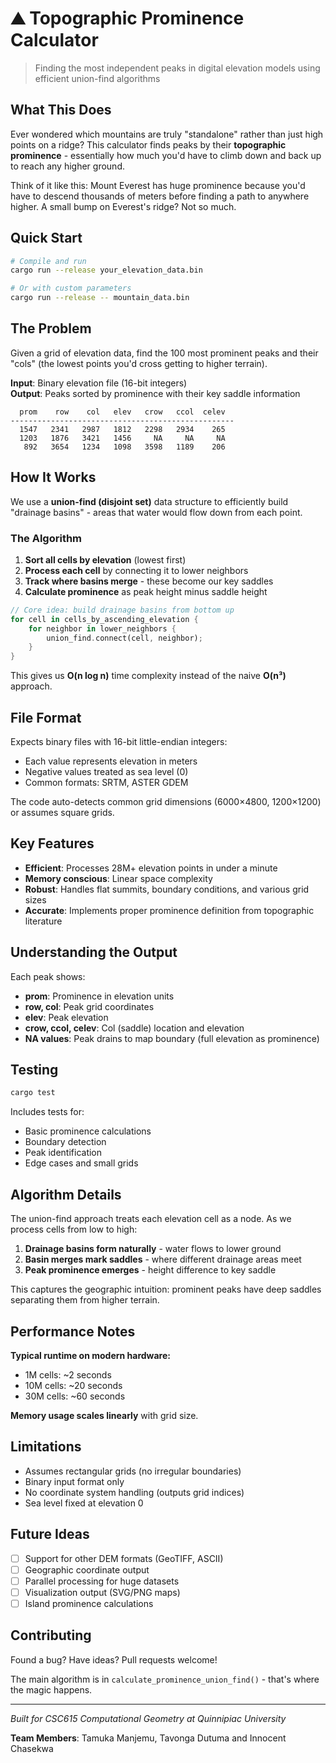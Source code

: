 # ⛰️ Topographic Prominence Calculator

> Finding the most independent peaks in digital elevation models using efficient union-find algorithms

## What This Does

Ever wondered which mountains are truly "standalone" rather than just high points on a ridge? This calculator finds peaks by their **topographic prominence** - essentially how much you'd have to climb down and back up to reach any higher ground.

Think of it like this: Mount Everest has huge prominence because you'd have to descend thousands of meters before finding a path to anywhere higher. A small bump on Everest's ridge? Not so much.

## Quick Start

```bash
# Compile and run
cargo run --release your_elevation_data.bin

# Or with custom parameters
cargo run --release -- mountain_data.bin
```

## The Problem

Given a grid of elevation data, find the 100 most prominent peaks and their "cols" (the lowest points you'd cross getting to higher terrain).

**Input**: Binary elevation file (16-bit integers)  
**Output**: Peaks sorted by prominence with their key saddle information

```
  prom    row    col   elev   crow   ccol  celev
--------------------------------------------------
  1547   2341   2987   1812   2298   2934    265
  1203   1876   3421   1456     NA     NA     NA
   892   3654   1234   1098   3598   1189    206
```

## How It Works

We use a **union-find (disjoint set)** data structure to efficiently build "drainage basins" - areas that water would flow down from each point.

### The Algorithm

1. **Sort all cells by elevation** (lowest first)
2. **Process each cell** by connecting it to lower neighbors
3. **Track where basins merge** - these become our key saddles
4. **Calculate prominence** as peak height minus saddle height

```rust
// Core idea: build drainage basins from bottom up
for cell in cells_by_ascending_elevation {
    for neighbor in lower_neighbors {
        union_find.connect(cell, neighbor);
    }
}
```

This gives us **O(n log n)** time complexity instead of the naive **O(n³)** approach.

## File Format

Expects binary files with 16-bit little-endian integers:
- Each value represents elevation in meters
- Negative values treated as sea level (0)
- Common formats: SRTM, ASTER GDEM

The code auto-detects common grid dimensions (6000×4800, 1200×1200) or assumes square grids.

## Key Features

- **Efficient**: Processes 28M+ elevation points in under a minute
- **Memory conscious**: Linear space complexity  
- **Robust**: Handles flat summits, boundary conditions, and various grid sizes
- **Accurate**: Implements proper prominence definition from topographic literature

## Understanding the Output

Each peak shows:
- **prom**: Prominence in elevation units
- **row, col**: Peak grid coordinates  
- **elev**: Peak elevation
- **crow, ccol, celev**: Col (saddle) location and elevation
- **NA values**: Peak drains to map boundary (full elevation as prominence)

## Testing

```bash
cargo test
```

Includes tests for:
- Basic prominence calculations
- Boundary detection  
- Peak identification
- Edge cases and small grids

## Algorithm Details

The union-find approach treats each elevation cell as a node. As we process cells from low to high:

1. **Drainage basins form naturally** - water flows to lower ground
2. **Basin merges mark saddles** - where different drainage areas meet  
3. **Peak prominence emerges** - height difference to key saddle

This captures the geographic intuition: prominent peaks have deep saddles separating them from higher terrain.

## Performance Notes

**Typical runtime on modern hardware:**
- 1M cells: ~2 seconds
- 10M cells: ~20 seconds  
- 30M cells: ~60 seconds

**Memory usage scales linearly** with grid size.

## Limitations

- Assumes rectangular grids (no irregular boundaries)
- Binary input format only  
- No coordinate system handling (outputs grid indices)
- Sea level fixed at elevation 0

## Future Ideas

- [ ] Support for other DEM formats (GeoTIFF, ASCII)
- [ ] Geographic coordinate output  
- [ ] Parallel processing for huge datasets
- [ ] Visualization output (SVG/PNG maps)
- [ ] Island prominence calculations

## Contributing

Found a bug? Have ideas? Pull requests welcome!

The main algorithm is in `calculate_prominence_union_find()` - that's where the magic happens.

---

*Built for CSC615 Computational Geometry at Quinnipiac University*

**Team Members**: Tamuka Manjemu, Tavonga Dutuma and Innocent Chasekwa
